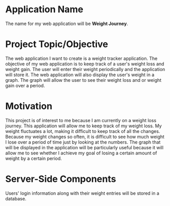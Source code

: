 # Application Name
The name for my web application will be **Weight Journey**. 

# Project Topic/Objective
The web application I want to create is a weight tracker application. The objective of my web application is to keep track of a user's weight loss and weight gain. The user will enter their weight periodically and the application will store it. The web application will also display the user's weight in a graph. The graph will allow the user to see their weight loss and or weight gain over a period. 


# Motivation
This project is of interest to me because I am currently on a weight loss journey. This application will allow me to keep track of my weight loss. My weight fluctuates a lot, making it difficult to keep track of all the changes. Because my weight changes so often, it is difficult to see how much weight I lose over a period of time just by looking at the numbers. The graph that will be displayed in the application will be particularly useful because it will allow me to see whether I achieve my goal of losing a certain amount of weight by a certain period. 


# Server-Side Components
Users' login information along with their weight entries will be stored in a database. 